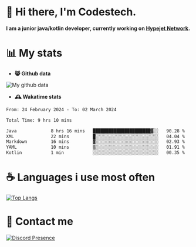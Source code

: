 # 👋 Hi there, I'm Codestech.
**I am a junior java/kotlin developer, currently working on [Hypejet Network](https://github.com/Hypejet).**

# 📊 My stats
- **😸 Github data**

![My github data](https://github-readme-stats.vercel.app/api?username=Codestech1&count_private=true&include_all_commits=true&theme=codeSTACKr)

- **🕰️ Wakatime stats**
<!--START_SECTION:waka-->

```txt
From: 24 February 2024 - To: 02 March 2024

Total Time: 9 hrs 10 mins

Java             8 hrs 16 mins   ██████████████████████▓░░   90.28 %
XML              22 mins         █░░░░░░░░░░░░░░░░░░░░░░░░   04.04 %
Markdown         16 mins         ▓░░░░░░░░░░░░░░░░░░░░░░░░   02.93 %
YAML             10 mins         ▒░░░░░░░░░░░░░░░░░░░░░░░░   01.91 %
Kotlin           1 min           ░░░░░░░░░░░░░░░░░░░░░░░░░   00.35 %
```

<!--END_SECTION:waka-->

# ☕ Languages i use most often
[![Top Langs](https://github-readme-stats.vercel.app/api/top-langs/?username=Codestech1&layout=compact&langs_count=8&exclude_repo=window5000.github.io&theme=codeSTACKr)](https://github.com/anuraghazra/github-readme-stats)

# 💬 Contact me
[![Discord Presence](https://lanyard.cnrad.dev/api/650718742157852740)](https://discord.com/users/650718742157852740)
</br>
